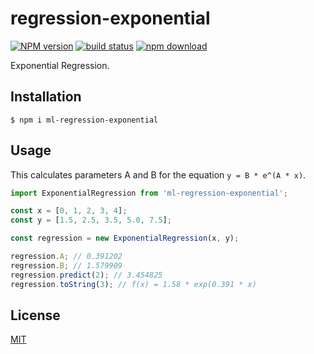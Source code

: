 # regression-exponential

[![NPM version][npm-image]][npm-url]
[![build status][ci-image]][ci-url]
[![npm download][download-image]][download-url]

Exponential Regression.

## Installation

`$ npm i ml-regression-exponential`

## Usage

This calculates parameters A and B for the equation `y = B * e^(A * x)`.

```js
import ExponentialRegression from 'ml-regression-exponential';

const x = [0, 1, 2, 3, 4];
const y = [1.5, 2.5, 3.5, 5.0, 7.5];

const regression = new ExponentialRegression(x, y);

regression.A; // 0.391202
regression.B; // 1.579909
regression.predict(2); // 3.454825
regression.toString(3); // f(x) = 1.58 * exp(0.391 * x)
```

## License

[MIT](./LICENSE)

[npm-image]: https://img.shields.io/npm/v/ml-regression-exponential.svg
[npm-url]: https://npmjs.org/package/ml-regression-exponential
[ci-image]: https://github.com/mljs/regression-exponential/workflows/Node.js%20CI/badge.svg?branch=main
[ci-url]: https://github.com/mljs/regression-exponential/actions?query=workflow%3A%22Node.js+CI%22
[download-image]: https://img.shields.io/npm/dm/ml-regression-exponential.svg
[download-url]: https://npmjs.org/package/ml-regression-exponential
